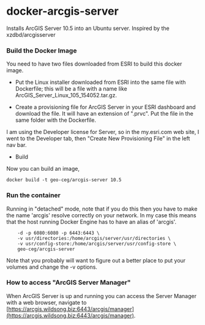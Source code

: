 # docker-arcgis-server
Installs ArcGIS Server 10.5 into an Ubuntu server.
Inspired by the xzdbd/arcgisserver

### Build the Docker Image

You need to have two files downloaded from ESRI to build this docker image.

* Put the Linux installer downloaded from ESRI into the same file with Dockerfile;
this will be a file with a name like ArcGIS_Server_Linux_105_154052.tar.gz.

* Create a provisioning file for ArcGIS Server in your ESRI dashboard and download the file.
It will have an extension of ".prvc". Put the file in the same folder with the Dockerfile.

I am using the Developer license for Server, so in the my.esri.com web
site, I went to the Developer tab, then "Create New Provisioning File"
in the left nav bar.

* Build 

Now you can build an image, 
```
docker build -t geo-ceg/arcgis-server 10.5
```

### Run the container 

Running in "detached" mode, note that if you do this then you have to
make the name 'arcgis' resolve correctly on your network. In my case
this means that the host running Docker Engine has to have an alias
of 'arcgis'. 

```docker run --name arcgis-server --hostname arcgis \
	-d -p 6080:6080 -p 6443:6443 \
	-v usr/directories:/home/arcgis/server/usr/directories \
	-v usr/config-store:/home/arcgis/server/usr/config-store \
	geo-ceg/arcgis-server
```

Note that you probably will want to figure out a better place to put
your volumes and change the -v options.

### How to access "ArcGIS Server Manager"

When ArcGIS Server is up and running you can access the Server Manager with a web browser, 
navigate to [https://arcgis.wildsong.biz:6443/arcgis/manager](https://arcgis.wildsong.biz:6443/arcgis/manager).

